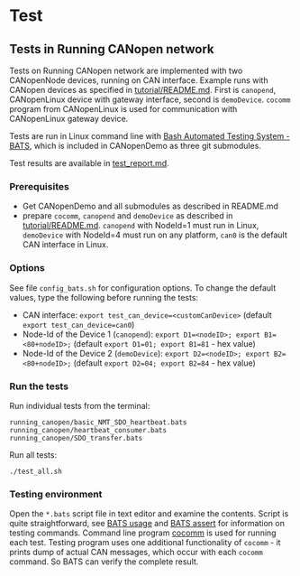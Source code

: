Test
====

Tests in Running CANopen network
--------------------------------

Tests on Running CANopen network are implemented with two CANopenNode devices, running on CAN interface. Example runs with CANopen devices as specified in [tutorial/README.md](../tutorial/README.md). First is `canopend`, CANopenLinux device with gateway interface, second is `demoDevice`. `cocomm` program from CANopenLinux is used for communication with CANopenLinux gateway device.

Tests are run in Linux command line with [Bash Automated Testing System - BATS](https://github.com/bats-core/bats-core), which is included in CANopenDemo as three git submodules.

Test results are available in [test_report.md](test_report.md).


### Prerequisites
 - Get CANopenDemo and all submodules as described in README.md
 - prepare `cocomm`, `canopend` and `demoDevice` as described in [tutorial/README.md](../tutorial/README.md). `canopend` with NodeId=1 must run in Linux, `demoDevice` with NodeId=4 must run on any platform, `can0` is the default CAN interface in Linux.


### Options
See file `config_bats.sh` for configuration options. To change the default values, type the following before running the tests:
 - CAN interface: `export test_can_device=<customCanDevice>` (default `export test_can_device=can0`)
 - Node-Id of the Device 1 (`canopend`): `export D1=<nodeID>; export B1=<80+nodeID>;` (default `export D1=01; export B1=81` - hex value)
 - Node-Id of the Device 2 (`demoDevice`): `export D2=<nodeID>; export B2=<80+nodeID>;` (default `export D2=04; export B2=84` - hex value)


### Run the tests
Run individual tests from the terminal:

    running_canopen/basic_NMT_SDO_heartbeat.bats
    running_canopen/heartbeat_consumer.bats
    running_canopen/SDO_transfer.bats

Run all tests:

    ./test_all.sh


### Testing environment
Open the `*.bats` script file in text editor and examine the contents. Script is quite straightforward, see [BATS usage](https://bats-core.readthedocs.io/en/latest/writing-tests.html) and [BATS assert](https://github.com/bats-core/bats-assert) for information on testing commands. Command line program [cocomm](cocomm/README.md) is used for running each test. Testing program uses one additional functionality of `cocomm` - it prints dump of actual CAN messages, which occur with each `cocomm` command. So BATS can verify the complete result.
